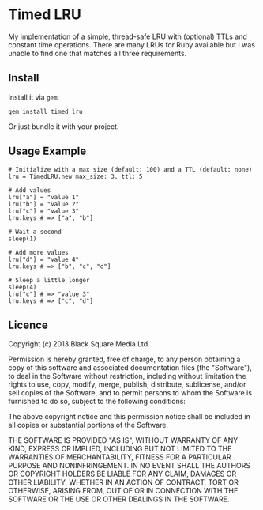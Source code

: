 Timed LRU
=========

My implementation of a simple, thread-safe LRU with (optional) TTLs
and constant time operations. There are many LRUs for Ruby available but
I was unable to find one that matches all three requirements.

Install
-------

Install it via `gem`:

    gem install timed_lru

Or just bundle it with your project.

Usage Example
-------------

    # Initialize with a max size (default: 100) and a TTL (default: none)
    lru = TimedLRU.new max_size: 3, ttl: 5

    # Add values
    lru["a"] = "value 1"
    lru["b"] = "value 2"
    lru["c"] = "value 3"
    lru.keys # => ["a", "b"]

    # Wait a second
    sleep(1)

    # Add more values
    lru["d"] = "value 4"
    lru.keys # => ["b", "c", "d"]

    # Sleep a little longer
    sleep(4)
    lru["c"] # => "value 3"
    lru.keys # => ["c", "d"]

Licence
-------

Copyright (c) 2013 Black Square Media Ltd

Permission is hereby granted, free of charge, to any person obtaining
a copy of this software and associated documentation files (the
"Software"), to deal in the Software without restriction, including
without limitation the rights to use, copy, modify, merge, publish,
distribute, sublicense, and/or sell copies of the Software, and to
permit persons to whom the Software is furnished to do so, subject to
the following conditions:

The above copyright notice and this permission notice shall be
included in all copies or substantial portions of the Software.

THE SOFTWARE IS PROVIDED "AS IS", WITHOUT WARRANTY OF ANY KIND,
EXPRESS OR IMPLIED, INCLUDING BUT NOT LIMITED TO THE WARRANTIES OF
MERCHANTABILITY, FITNESS FOR A PARTICULAR PURPOSE AND
NONINFRINGEMENT. IN NO EVENT SHALL THE AUTHORS OR COPYRIGHT HOLDERS BE
LIABLE FOR ANY CLAIM, DAMAGES OR OTHER LIABILITY, WHETHER IN AN ACTION
OF CONTRACT, TORT OR OTHERWISE, ARISING FROM, OUT OF OR IN CONNECTION
WITH THE SOFTWARE OR THE USE OR OTHER DEALINGS IN THE SOFTWARE.
